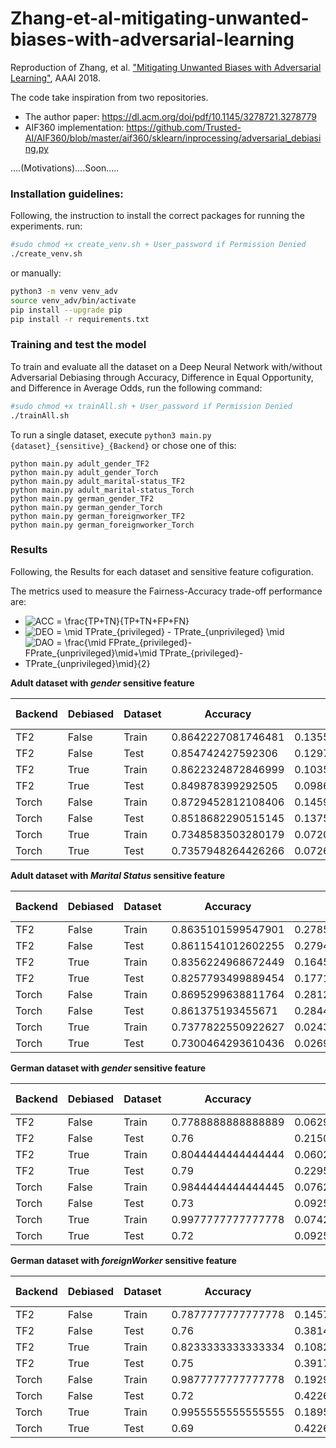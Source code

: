 # Zhang-et-al-mitigating-unwanted-biases-with-adversarial-learning

Reproduction of Zhang, et al. ["Mitigating Unwanted Biases with Adversarial Learning"](https://dl.acm.org/doi/pdf/10.1145/3278721.3278779), AAAI 2018.

The code take inspiration from two repositories.
- The author paper: https://dl.acm.org/doi/pdf/10.1145/3278721.3278779
- AIF360 implementation: https://github.com/Trusted-AI/AIF360/blob/master/aif360/sklearn/inprocessing/adversarial_debiasing.py

....(Motivations)....Soon.....


### Installation guidelines:

Following, the instruction to install the correct packages for running the experiments.
run:

```bash
#sudo chmod +x create_venv.sh + User_password if Permission Denied 
./create_venv.sh
```

or manually:

```bash
python3 -m venv venv_adv
source venv_adv/bin/activate
pip install --upgrade pip
pip install -r requirements.txt
```

### Training and test the model

To train and evaluate all the dataset on a Deep Neural Network with/without Adversarial Debiasing through Accuracy, 
Difference in Equal Opportunity, and Difference in Average Odds, run the following command:

```bash
#sudo chmod +x trainAll.sh + User_password if Permission Denied 
./trainAll.sh
```

To run a single dataset, execute `python3 main.py {dataset}_{sensitive}_{Backend}` or chose one of this:

```
python main.py adult_gender_TF2
python main.py adult_gender_Torch
python main.py adult_marital-status_TF2
python main.py adult_marital-status_Torch
python main.py german_gender_TF2
python main.py german_gender_Torch
python main.py german_foreignworker_TF2
python main.py german_foreignworker_Torch
```

### Results
Following, the Results for each dataset and sensitive feature cofiguration.

The metrics used to measure the Fairness-Accuracy trade-off performance are:

- <img src="https://latex.codecogs.com/svg.image?ACC&space;=&space;\frac{TP&plus;TN}{TP&plus;TN&plus;FP&plus;FN}" title="ACC = \frac{TP+TN}{TP+TN+FP+FN}" />
- <img src="https://latex.codecogs.com/svg.image?DEO&space;=&space;\mid&space;TPrate_{privileged}&space;-&space;TPrate_{unprivileged}&space;\mid" title="DEO = \mid TPrate_{privileged} - TPrate_{unprivileged} \mid" />
- <img src="https://latex.codecogs.com/svg.image?DAO&space;=&space;\frac{\mid&space;FPrate_{privileged}-&space;FPrate_{unprivileged}\mid&plus;\mid&space;TPrate_{privileged}-TPrate_{unprivileged}\mid}{2}" title="DAO = \frac{\mid FPrate_{privileged}- FPrate_{unprivileged}\mid+\mid TPrate_{privileged}-TPrate_{unprivileged}\mid}{2}" />

**Adult dataset with *gender* sensitive feature** 

| Backend | Debiased | Dataset | Accuracy | DEO                 | DAO                  | Train/Inference Time (sec) |
| ------- | -------- | ------- | -------- |---------------------|----------------------|----------------------------|
| TF2     | False    | Train   | 0.8642227081746481  | 0.13559745161364456 | 0.08697951237072674  | 84.03344511985779          |
| TF2     | False    | Test    | 0.854742427592306   | 0.12976062354191595 | 0.09005127108163935  | 0.024374723434448242       |
| TF2     | True     | Train   | 0.8622324872846999  | 0.10353353361205019 | 0.05532559740620209  | 346.81407475471497         |
| TF2     | True     | Test    | 0.849878399292505   | 0.09861873344162428 | 0.06049675684227179  | 0.02435469627380371        |
| Torch   | False    | Train   | 0.8729452812108406  | 0.14593587916012846 | 0.09511375800843087  | 41.022071838378906         |
| Torch   | False    | Test    | 0.8518682290515145  | 0.1375462074774227  | 0.09946199901513178  | 0.0319821834564209         |
| Torch   | True     | Train   | 0.7348583503280179  | 0.07205142844797205 | 0.11272524371899716  | 92.79310917854309          |
| Torch   | True     | Test    | 0.7357948264426266  | 0.07263737463540935 |  0.11443645260265914 | 0.024663925170898438       |


**Adult dataset with *Marital Status* sensitive feature** 

| Backend | Debiased | Dataset | Accuracy            | DEO                  | DAO                  | Train/Inference Time (sec) |
| ------- | -------- | ------- |---------------------|----------------------|----------------------|----------------------------|
| TF2     | False    | Train   | 0.8635101599547901  | 0.27850694614133636  | 0.18347017835792262  | 104.02185273170471         |
| TF2     | False    | Test    | 0.8611541012602255  | 0.2794416553898665   | 0.1845815647627876   | 0.030504703521728516       |
| TF2     | True     | Train   | 0.8356224968672449  | 0.16459003951735313  | 0.08795286006057038  | 357.73937916755676         |
| TF2     | True     | Test    | 0.8257793499889454  | 0.17715200134146256  | 0.09953424921584775  | 0.027960777282714844       |
| Torch   | False    | Train   | 0.8695299638811764  | 0.28129974688958703  | 0.18248370459580962  | 44.639039278030396         |
| Torch   | False    | Test    | 0.861375193455671   | 0.28448663591436896  | 0.1858514291042525   | 0.026957035064697266       |
| Torch   | True     | Train   | 0.7377822550922627  | 0.024332888821577723 | 0.020144712285895247 | 99.74486684799194          |
| Torch   | True     | Test    | 0.7300464293610436  | 0.026908391114691132 | 0.025953421787326472 | 0.025796890258789062       |


**German dataset with *gender* sensitive feature** 

| Backend | Debiased | Dataset | Accuracy           | DEO                  | DAO                  | Train/Inference Time (sec) |
|---------| -------- | ------- |--------------------|----------------------|----------------------|----------------------------|
| TF2     | False    | Train   | 0.7788888888888889 | 0.06295776842761414  | 0.03794608072307931  | 11.139900922775269         |
| TF2     | False    | Test    | 0.76               | 0.2150537634408602   | 0.14633006077606356  | 0.007011890411376953       |
| TF2     | True     | Train   | 0.8044444444444444 | 0.060256610046231285 | 0.04088099319515866  | 34.61143755912781          |
| TF2     | True     | Test    | 0.79               | 0.22954651706404866  | 0.1680691912108462   | 0.006245613098144531       |
| Torch   | False    | Train   | 0.9844444444444445 | 0.0762557789205755   | 0.041452392083528126 | 6.699035882949829          |
| Torch   | False    | Test    | 0.73               | 0.09256661991584858  | 0.05446470313230484  | 0.00738072395324707        |
| Torch   | True     | Train   | 0.9977777777777778 | 0.07428185548802657  | 0.03875123370214533  | 11.321129083633423         |
| Torch   | True     | Test    | 0.72               | 0.09256661991584858  | 0.07059373539036935  | 0.006941795349121094       |

**German dataset with *foreignWorker* sensitive feature** 

| Backend | Debiased | Dataset | Accuracy           | DEO                  | DAO                  | Train/Inference Time (sec) |
|---------| -------- | ------- |--------------------|----------------------|----------------------|----------------------------|
| TF2     | False    | Train   | 0.7877777777777778 | 0.1457682380111397   | 0.11333378617035725  | 11.467361211776733         |
| TF2     | False    | Test    | 0.76               | 0.38144329896907214  | 0.27835051546391754  | 0.007477998733520508       |
| TF2     | True     | Train   | 0.8233333333333334 | 0.10827333242765935  | 0.11014128515147402  | 35.2807183265686           |
| TF2     | True     | Test    | 0.75               | 0.3917525773195877   | 0.28350515463917525  | 0.007942438125610352       |
| Torch   | False    | Train   | 0.9877777777777778 | 0.1929764977584567   | 0.10715256079337046  | 7.042952299118042          |
| Torch   | False    | Test    | 0.72               | 0.4226804123711341   | 0.2989690721649485   | 0.007213592529296875       |
| Torch   | True     | Train   | 0.9955555555555555 | 0.18951229452520035  | 0.09706561608477107  | 12.220382928848267         |
| Torch   | True     | Test    | 0.69               | 0.4226804123711341   | 0.31443298969072164  | 0.006900787353515625       |
